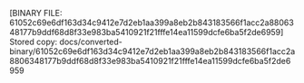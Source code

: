 [BINARY FILE: 61052c69e6df163d34c9412e7d2eb1aa399a8eb2b843183566f1acc2a8806348177b9ddf68d8f33e983ba5410921f21fffe14ea11599dcfe6ba5f2de6959]
Stored copy: docs/converted-binary/61052c69e6df163d34c9412e7d2eb1aa399a8eb2b843183566f1acc2a8806348177b9ddf68d8f33e983ba5410921f21fffe14ea11599dcfe6ba5f2de6959
